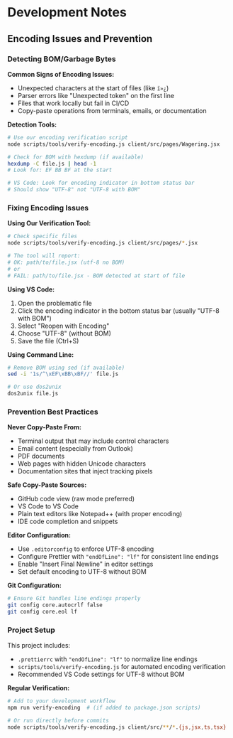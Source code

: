 # Development Notes

## Encoding Issues and Prevention

### Detecting BOM/Garbage Bytes

**Common Signs of Encoding Issues:**
- Unexpected characters at the start of files (like `ï»¿`)
- Parser errors like "Unexpected token" on the first line
- Files that work locally but fail in CI/CD
- Copy-paste operations from terminals, emails, or documentation

**Detection Tools:**
```bash
# Use our encoding verification script
node scripts/tools/verify-encoding.js client/src/pages/Wagering.jsx

# Check for BOM with hexdump (if available)
hexdump -C file.js | head -1
# Look for: EF BB BF at the start

# VS Code: Look for encoding indicator in bottom status bar
# Should show "UTF-8" not "UTF-8 with BOM"
```

### Fixing Encoding Issues

**Using Our Verification Tool:**
```bash
# Check specific files
node scripts/tools/verify-encoding.js client/src/pages/*.jsx

# The tool will report:
# OK: path/to/file.jsx (utf-8 no BOM)
# or
# FAIL: path/to/file.jsx - BOM detected at start of file
```

**Using VS Code:**
1. Open the problematic file
2. Click the encoding indicator in the bottom status bar (usually "UTF-8 with BOM")
3. Select "Reopen with Encoding"
4. Choose "UTF-8" (without BOM)
5. Save the file (Ctrl+S)

**Using Command Line:**
```bash
# Remove BOM using sed (if available)
sed -i '1s/^\xEF\xBB\xBF//' file.js

# Or use dos2unix
dos2unix file.js
```

### Prevention Best Practices

**Never Copy-Paste From:**
- Terminal output that may include control characters
- Email content (especially from Outlook)
- PDF documents
- Web pages with hidden Unicode characters
- Documentation sites that inject tracking pixels

**Safe Copy-Paste Sources:**
- GitHub code view (raw mode preferred)
- VS Code to VS Code
- Plain text editors like Notepad++ (with proper encoding)
- IDE code completion and snippets

**Editor Configuration:**
- Use `.editorconfig` to enforce UTF-8 encoding
- Configure Prettier with `"endOfLine": "lf"` for consistent line endings
- Enable "Insert Final Newline" in editor settings
- Set default encoding to UTF-8 without BOM

**Git Configuration:**
```bash
# Ensure Git handles line endings properly
git config core.autocrlf false
git config core.eol lf
```

### Project Setup

This project includes:
- `.prettierrc` with `"endOfLine": "lf"` to normalize line endings
- `scripts/tools/verify-encoding.js` for automated encoding verification
- Recommended VS Code settings for UTF-8 without BOM

**Regular Verification:**
```bash
# Add to your development workflow
npm run verify-encoding  # (if added to package.json scripts)

# Or run directly before commits
node scripts/tools/verify-encoding.js client/src/**/*.{js,jsx,ts,tsx}
```